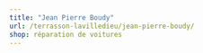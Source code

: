```yaml
---
title: "Jean Pierre Boudy"
url: /terrasson-lavilledieu/jean-pierre-boudy/
shop: réparation de voitures
---
```

